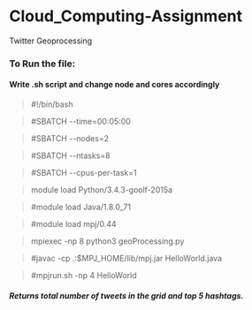 # Cloud_Computing-Assignment
Twitter Geoprocessing


### To Run the file:
#### Write .sh script and change node and cores accordingly
> #!/bin/bash

> #SBATCH --time=00:05:00

> #SBATCH --nodes=2

> #SBATCH --ntasks=8

> #SBATCH --cpus-per-task=1

> module load Python/3.4.3-goolf-2015a

> #module load Java/1.8.0_71

> #module load mpj/0.44

> mpiexec -np 8 python3 geoProcessing.py

> #javac -cp .:$MPJ_HOME/lib/mpj.jar HelloWorld.java

> #mpjrun.sh -np 4 HelloWorld 


##### Returns total number of tweets in the grid and top 5 hashtags.
